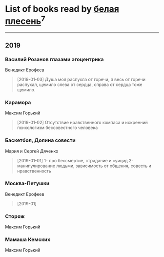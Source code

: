 # List of books read by [белая плесень](https://plus.google.com/104448632954411726505)<sup>7</sup>
---

## 2019

### Василий Розанов глазами эгоцентрика
Венедикт Ерофеев
> [2019-01-03] Душа  моя распухла  от  горечи,  я  весь от  горечи распухал, щемило  слева  от  сердца, справа от  сердца  тоже щемило.


### Карамора
Максим Горький
> [2019-01-02] Отсутствие нравственного компаса и искренний психологизм бессовестного человека


### Баскетбол, Долина совести
Мария и Сергей Дяченко
> [2019-01-01] 1- про бессмертие, страдание и суицид
> 2- манипулирование людьми, зависимость от общения, совесть и нравственность


### Москва-Петушки
Венедикт Ерофеев
> [2019-01] 




### Сторож
Максим Горький


### Мамаша Кемских
Максим Горький



